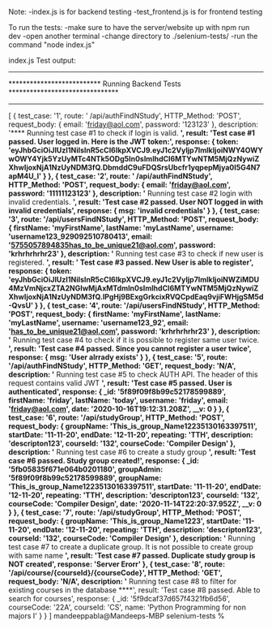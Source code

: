 Note:
-index.js is for backend testing
-test_frontend.js is for frontend testing

To run the tests:
-make sure to have the server/website up with npm run dev
-open another terminal
-change directory to ./selenium-tests/
-run the command "node index.js"

index.js Test output:
********************************************************************************
************************** Running Backend Tests *******************************
********************************************************************************
[
  {
    test_case: '1',
    route: ' /api/authFindNStudy',
    HTTP_Method: 'POST',
    request_body: { email: 'friday@aol.com', password: '123123' },
    description: '**** Running test case #1 to check if login is valid. ****',
    result: 'Test case #1 passed. User logged in. Here is the JWT token:',
    response: {
      token: 'eyJhbGciOiJIUzI1NiIsInR5cCI6IkpXVCJ9.eyJ1c2VyIjp7ImlkIjoiNWY4OWYwOWY4Yjk5YzUyMTc4NTk5ODg5In0sImlhdCI6MTYwNTM5MjQzNywiZXhwIjoxNjA1NzUyNDM3fQ.DbmddC9uFDQSrsUbcfr1yqpepMjya0I5G4N7apM4U_I'
    }
  },
  {
    test_case: '2',
    route: ' /api/authFindNStudy',
    HTTP_Method: 'POST',
    request_body: { email: 'friday@aol.com', password: '11111123123' },
    description: '**** Running test case #2 login with invalid credentials. ****',
    result: 'Test case #2 passed. User NOT logged in with invalid credentials',
    response: { msg: 'invalid credentials' }
  },
  {
    test_case: '3',
    route: '/api/usersFindNStudy',
    HTTP_Method: 'POST',
    request_body: {
      firstName: 'myFirstName',
      lastName: 'myLastName',
      username: 'username123_929092510780413',
      email: '5755057894835has_to_be_unique21@aol.com',
      password: 'krhrhrhrhr23'
    },
    description: '**** Running test case #3 to check if new user is registered. ****',
    result: ' Test case #3 passed. New User is able to register',
    response: {
      token: 'eyJhbGciOiJIUzI1NiIsInR5cCI6IkpXVCJ9.eyJ1c2VyIjp7ImlkIjoiNWZiMDU4MzVmNjcxZTA2NGIwMjAxMTdmIn0sImlhdCI6MTYwNTM5MjQzNywiZXhwIjoxNjA1NzUyNDM3fQ.IPgHj9BExgGrkcixRVQCpdEaq9vjiFWHjgSM5d-QvsU'
    }
  },
  {
    test_case: '4',
    route: '/api/usersFindNStudy',
    HTTP_Method: 'POST',
    request_body: {
      firstName: 'myFirstName',
      lastName: 'myLastName',
      username: 'username123_92',
      email: 'has_to_be_unique21@aol.com',
      password: 'krhrhrhrhr23'
    },
    description: '**** Running test case #4 to check if it is possible to register same user twice. ****',
    result: 'Test case #4 passed. Since you cannot register a user twice',
    response: { msg: 'User alrrady exists' }
  },
  {
    test_case: '5',
    route: '/api/authFindNStudy',
    HTTP_Method: 'GET',
    request_body: 'N/A',
    description: '**** Running test case #5 to check AUTH API. The header of this request contains valid JWT ****',
    result: 'Test case #5 passed. User is authenticated',
    response: {
      _id: '5f89f09f8b99c52178599889',
      firstName: 'friday',
      lastName: 'today',
      username: 'friday',
      email: 'friday@aol.com',
      date: '2020-10-16T19:12:31.208Z',
      __v: 0
    }
  },
  {
    test_case: '6',
    route: '/api/studyGroup',
    HTTP_Method: 'POST',
    request_body: {
      groupName: 'This_is_group_Name12235130163397511',
      startDate: '11-11-20',
      endDate: '12-11-20',
      repeating: 'TTH',
      description: 'descripton123',
      courseId: '132',
      courseCode: 'Compiler Design'
    },
    description: '**** Running test case #6 to create a study group ****',
    result: 'Test case #6 passed. Study group created!',
    response: {
      _id: '5fb05835f671e064b0201180',
      groupAdmin: '5f89f09f8b99c52178599889',
      groupName: 'This_is_group_Name12235130163397511',
      startDate: '11-11-20',
      endDate: '12-11-20',
      repeating: 'TTH',
      description: 'descripton123',
      courseId: '132',
      courseCode: 'Compiler Design',
      date: '2020-11-14T22:20:37.952Z',
      __v: 0
    }
  },
  {
    test_case: '7',
    route: '/api/studyGroup',
    HTTP_Method: 'POST',
    request_body: {
      groupName: 'This_is_group_Name1223',
      startDate: '11-11-20',
      endDate: '12-11-20',
      repeating: 'TTH',
      description: 'descripton123',
      courseId: '132',
      courseCode: 'Compiler Design'
    },
    description: '**** Running test case #7 to create a duplicate group. It is not possible to create group with same name ****',
    result: 'Test case #7 passed. Duplicate study group is NOT created',
    response: 'Server Erorr'
  },
  {
    test_case: '8',
    route: '/api/course/{courseId}/{courseCode}',
    HTTP_Method: 'GET',
    request_body: 'N/A',
    description: '**** Running test case #8 to filter for existing courses in the database ****',
    result: 'Test case #8 passed. Able to search for courses',
    response: {
      _id: '5f9dcaf37d657f4321fb6d56',
      courseCode: '22A',
      courseId: 'CS',
      name: 'Python Programming for non majors I'
    }
  }
]
mandeeppabla@Mandeeps-MBP selenium-tests % 

